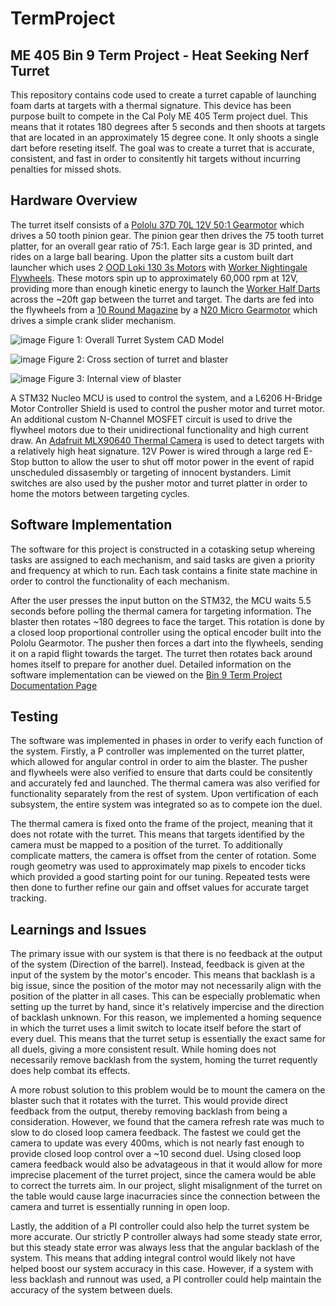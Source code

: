 # TermProject
## ME 405 Bin 9 Term Project - Heat Seeking Nerf Turret

 This repository contains code used to create a turret capable of launching foam darts at targets with a thermal signature. This device has been purpose built to compete in the Cal Poly ME 405 Term project duel. This means that it rotates 180 degrees after 5 seconds and then shoots at targets that are located in an approximately 15 degree cone. It only shoots a single dart before reseting itself. The goal was to create a turret that is accurate, consistent, and fast in order to consitently hit targets without incurring penalties for missed shots.

 ## Hardware Overview

 The turret itself consists of a [Pololu 37D 70L 12V 50:1 Gearmotor](https://www.pololu.com/product/4753/resources) which drives a 50 tooth pinion gear. The pinion gear then drives the 75 tooth turret platter, for an overall gear ratio of 75:1. Each large gear is 3D printed, and rides on a large ball bearing. Upon the platter sits a custom built dart launcher which uses 2 [OOD Loki 130 3s Motors](https://outofdarts.com/products/loki-130-3s-high-rpm-neo-motor-for-nerf-blasters) with [Worker Nightingale Flywheels](https://outofdarts.com/products/nightingale-flywheel-pair?_pos=6&_sid=e8fd52227&_ss=r). These motors spin up to approximately 60,000 rpm at 12V, providing more than enough kinetic energy to launch the [Worker Half Darts](https://outofdarts.com/products/worker-short-darts-200-pack-gen3-glow-tip) across the ~20ft gap between the turret and target. The darts are fed into the flywheels from a [10 Round Magazine](https://outofdarts.com/products/worker-10-round-talon-short-dart-magazine) by a [N20 Micro Gearmotor](https://outofdarts.com/products/n20-metal-gear-motor-micro-size-300-3000rmp-multiple-options) which drives a simple crank slider mechanism.

![image](https://github.com/logdotzipp/TermProject/assets/156237159/e5302574-3454-4f97-afdf-9873803fa1d0)
Figure 1: Overall Turret System CAD Model

![image](https://github.com/logdotzipp/TermProject/assets/156237159/77e55e58-a68a-4516-87a7-fda8671a1469)
Figure 2: Cross section of turret and blaster

![image](https://github.com/logdotzipp/TermProject/assets/156237159/32b3f3bb-f522-43a9-8e5d-9203a71ff7c9)
Figure 3: Internal view of blaster 

 A STM32 Nucleo MCU is used to control the system, and a L6206 H-Bridge Motor Controller Shield is used to control the pusher motor and turret motor. An additional custom N-Channel MOSFET circuit is used to drive the flywheel motors due to their unidirectional functionality and high current draw. An [Adafruit MLX90640 Thermal Camera](https://www.adafruit.com/product/4407) is used to detect targets with a relatively high heat signature. 12V Power is wired through a large red E-Stop button to allow the user to shut off motor power in the event of rapid unscheduled dissasembly or targeting of innocent bystanders. Limit switches are also used by the pusher motor and turret platter in order to home the motors between targeting cycles.  

## Software Implementation
The software for this project is constructed in a cotasking setup whereing tasks are assigned to each mechanism, and said tasks are given a priority and frequency at which to run. Each task contains a finite state machine in order to control the functionality of each mechanism.
 
After the user presses the input button on the STM32, the MCU waits 5.5 seconds before polling the thermal camera for targeting information. The blaster then rotates ~180 degrees to face the target. This rotation is done by a closed loop proportional controller using the optical encoder built into the Pololu Gearmotor. The pusher then forces a dart into the flywheels, sending it on a rapid flight towards the target. The turret then rotates back around homes itself to prepare for another duel. Detailed information on the software implementation can be viewed on the [Bin 9 Term Project Documentation Page](https://logdotzipp.github.io/TermProject/)

## Testing
The software was implemented in phases in order to verify each function of the system. Firstly, a P controller was implemented on the turret platter, which allowed for angular control in order to aim the blaster. The pusher and flywheels were also verified to ensure that darts could be consitently and accurately fed and launched. The thermal camera was also verified for functionality separately from the rest of system. Upon vertification of each subsystem, the entire system was integrated so as to compete ion the duel.

The thermal camera is fixed onto the frame of the project, meaning that it does not rotate with the turret. This means that targets identified by the camera must be mapped to a position of the turret. To additionally complicate matters, the camera is offset from the center of rotation. Some rough geometry was used to approximately map pixels to encoder ticks which provided a good starting point for our tuning. Repeated tests were then done to further refine our gain and offset values for accurate target tracking. 

## Learnings and Issues
The primary issue with our system is that there is no feedback at the output of the system (Direction of the barrel). Instead, feedback is given at the input of the system by the motor's encoder. This means that backlash is a big issue, since the position of the motor may not necessarily align with the position of the platter in all cases. This can be especially problematic when setting up the turret by hand, since it's relatively impercise and the direction of backlash unknown. For this reason, we implemented a homing sequence in which the turret uses a limit switch to locate itself before the start of every duel. This means that the turret setup is essentially the exact same for all duels, giving a more consistent result. While homing does not necessarily remove backlash from the system, homing the turret requently does help combat its effects.

A more robust solution to this problem would be to mount the camera on the blaster such that it rotates with the turret. This would provide direct feedback from the output, thereby removing backlash from being a consideration. However, we found that the camera refresh rate was much to slow to do closed loop camera feedback. The fastest we could get the camera to update was every 400ms, which is not nearly fast enough to provide closed loop control over a ~10 second duel. Using closed loop camera feedback would also be advatageous in that it would allow for more imprecise placement of the turret project, since the camera would be able to correct the turrets aim. In our project, slight misalignment of the turret on the table would cause large inacurracies since the connection between the camera and turret is essentially running in open loop.

Lastly, the addition of a PI controller could also help the turret system be more accurate. Our strictly P controller always had some steady state error, but this steady state error was always less that the angular backlash of the system. This means that adding integral control would likely not have helped boost our system accuracy in this case. However, if a system with less backlash and runnout was used, a PI controller could help maintain the accuracy of the system between duels.


